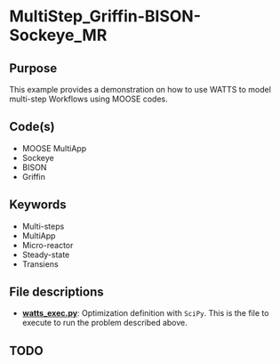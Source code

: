 # MultiStep_Griffin-BISON-Sockeye_MR

## Purpose

This example provides a demonstration on how to use WATTS to model multi-step Workflows using MOOSE codes.

## Code(s)
 
- MOOSE MultiApp
- Sockeye
- BISON
- Griffin

## Keywords
 
- Multi-steps
- MultiApp
- Micro-reactor
- Steady-state
- Transiens

## File descriptions

- [__watts_exec.py__](watts_exec.py): Optimization definition with `SciPy`. This is the file to execute to run the problem described above.
## TODO
